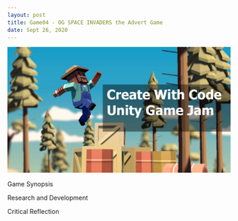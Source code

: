 ```yaml
---
layout: post
title: Game04 - OG SPACE INVADERS the Advert Game  
date: Sept 26, 2020
--- 
```


<img src="../images/Create_with_code.jpg" alt="Create With Code">  
  
Game Synopsis   
  
Research and Development  
  
Critical Reflection  
  
  
